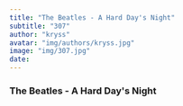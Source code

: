 ```yaml
---
title: "The Beatles - A Hard Day's Night"
subtitle: "307"
author: "kryss"
avatar: "img/authors/kryss.jpg"
image: "img/307.jpg"
date:
---
```


### The Beatles - A Hard Day's Night
